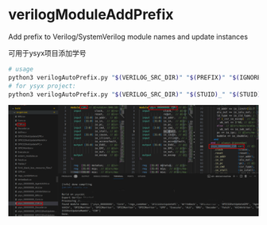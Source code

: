 # verilogModuleAddPrefix

Add prefix to Verilog/SystemVerilog module names and update instances

可用于ysyx项目添加学号

```bash
# usage
python3 verilogAutoPrefix.py "$(VERILOG_SRC_DIR)" "$(PREFIX)" "$(IGNORE_NAME)"
# for ysyx project:
python3 verilogAutoPrefix.py "$(VERILOG_SRC_DIR)" "$(STUID)_" "$(STUID)"
```

![screenshot](https://raw.githubusercontent.com/MrAMS/verilogModuleAddPrefix/main/screenshot.png)
